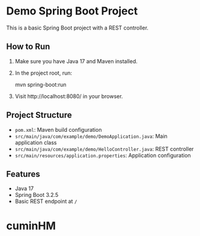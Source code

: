 # Demo Spring Boot Project

This is a basic Spring Boot project with a REST controller.

## How to Run

1. Make sure you have Java 17 and Maven installed.
2. In the project root, run:
   
   mvn spring-boot:run

3. Visit http://localhost:8080/ in your browser.

## Project Structure
- `pom.xml`: Maven build configuration
- `src/main/java/com/example/demo/DemoApplication.java`: Main application class
- `src/main/java/com/example/demo/HelloController.java`: REST controller
- `src/main/resources/application.properties`: Application configuration

## Features
- Java 17
- Spring Boot 3.2.5
- Basic REST endpoint at `/`
# cuminHM

